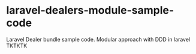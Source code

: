 # laravel-dealers-module-sample-code
Laravel Dealer bundle sample code. Modular approach with DDD in laravel
TKTKTK
